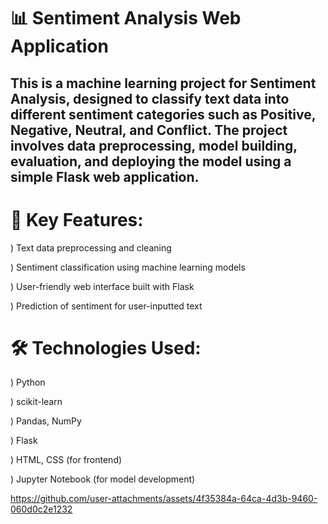 # 📊 Sentiment Analysis Web Application

This is a machine learning project for Sentiment Analysis, designed to classify text data into different sentiment categories such as Positive, Negative, Neutral, and Conflict. The project involves data preprocessing, model building, evaluation, and deploying the model using a simple Flask web application.
---
# 🚀 Key Features:
) Text data preprocessing and cleaning

) Sentiment classification using machine learning models

) User-friendly web interface built with Flask

) Prediction of sentiment for user-inputted text

# 🛠️ Technologies Used:
) Python

) scikit-learn

) Pandas, NumPy

) Flask

) HTML, CSS (for frontend)

) Jupyter Notebook (for model development)

https://github.com/user-attachments/assets/4f35384a-64ca-4d3b-9460-060d0c2e1232


